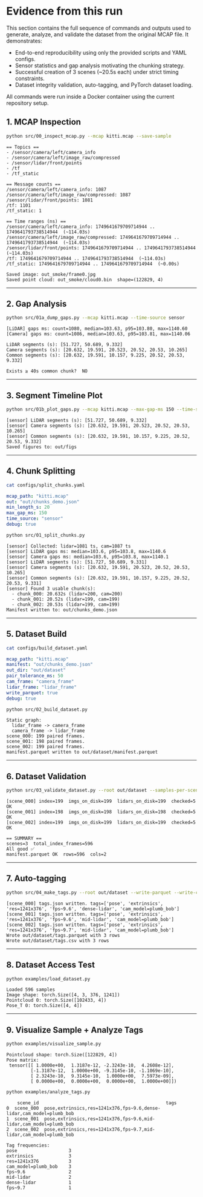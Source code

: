 # Evidence from this run

This section contains the full sequence of commands and outputs used to generate, analyze, and validate the dataset from the original MCAP file. It demonstrates:
- End-to-end reproducibility using only the provided scripts and YAML configs.
- Sensor statistics and gap analysis motivating the chunking strategy.
- Successful creation of 3 scenes (~20.5s each) under strict timing constraints.
- Dataset integrity validation, auto-tagging, and PyTorch dataset loading.

All commands were run inside a Docker container using the current repository setup.

## 1. MCAP Inspection

```bash
python src/00_inspect_mcap.py --mcap kitti.mcap --save-sample
```

```text
== Topics ==
- /sensor/camera/left/camera_info
- /sensor/camera/left/image_raw/compressed
- /sensor/lidar/front/points
- /tf
- /tf_static

== Message counts ==
/sensor/camera/left/camera_info: 1087
/sensor/camera/left/image_raw/compressed: 1087
/sensor/lidar/front/points: 1081
/tf: 1101
/tf_static: 1

== Time ranges (ns) ==
/sensor/camera/left/camera_info: 1749641679709714944 .. 1749641793738514944  (~114.03s)
/sensor/camera/left/image_raw/compressed: 1749641679709714944 .. 1749641793738514944  (~114.03s)
/sensor/lidar/front/points: 1749641679709714944 .. 1749641793738514944  (~114.03s)
/tf: 1749641679709714944 .. 1749641793738514944  (~114.03s)
/tf_static: 1749641679709714944 .. 1749641679709714944  (~0.00s)

Saved image: out_smoke/frame0.jpg  
Saved point cloud: out_smoke/cloud0.bin  shape=(122829, 4)
```

---

## 2. Gap Analysis

```bash
python src/01a_dump_gaps.py --mcap kitti.mcap --time-source sensor
```

```text
[LiDAR] gaps ms: count=1080, median=103.63, p95=103.80, max=1140.60  
[Camera] gaps ms: count=1086, median=103.63, p95=103.81, max=1140.06  

LiDAR segments (s): [51.727, 50.689, 9.332]  
Camera segments (s): [20.632, 19.591, 20.523, 20.52, 20.53, 10.265]  
Common segments (s): [20.632, 19.591, 10.157, 9.225, 20.52, 20.53, 9.332]

Exists ≥ 40s common chunk?  NO
```

---

## 3. Segment Timeline Plot

```bash
python src/01b_plot_gaps.py --mcap kitti.mcap --max-gap-ms 150 --time-source sensor --out-dir out/figs
```

```text
[sensor] LiDAR segments (s): [51.727, 50.689, 9.332]
[sensor] Camera segments (s): [20.632, 19.591, 20.523, 20.52, 20.53, 10.265]
[sensor] Common segments (s): [20.632, 19.591, 10.157, 9.225, 20.52, 20.53, 9.332]
Saved figures to: out/figs
```

---

## 4. Chunk Splitting

```bash
cat configs/split_chunks.yaml
```

```yaml
mcap_path: "kitti.mcap"
out: "out/chunks_demo.json"
min_length_s: 20
max_gap_ms: 150
time_source: "sensor"
debug: true
```

```bash
python src/01_split_chunks.py
```

```text
[sensor] Collected: lidar=1081 ts, cam=1087 ts
[sensor] LiDAR gaps ms: median=103.6, p95=103.8, max=1140.6
[sensor] Camera gaps ms: median=103.6, p95=103.8, max=1140.1
[sensor] LiDAR segments (s): [51.727, 50.689, 9.331]
[sensor] Camera segments (s): [20.632, 19.591, 20.523, 20.52, 20.53, 10.265]
[sensor] Common segments (s): [20.632, 19.591, 10.157, 9.225, 20.52, 20.53, 9.331]
[sensor] Found 3 usable chunk(s):
  - chunk_000: 20.632s (lidar=200, cam=200)
  - chunk_001: 20.52s (lidar=199, cam=199)
  - chunk_002: 20.53s (lidar=199, cam=199)
Manifest written to: out/chunks_demo.json
```

---

## 5. Dataset Build

```bash
cat configs/build_dataset.yaml
```

```yaml
mcap_path: "kitti.mcap"
manifest: "out/chunks_demo.json"
out_dir: "out/dataset"
pair_tolerance_ms: 50
cam_frame: "camera_frame"
lidar_frame: "lidar_frame"
write_parquet: true
debug: true
```

```bash
python src/02_build_dataset.py
```

```text
Static graph:
  lidar_frame -> camera_frame
  camera_frame -> lidar_frame
scene_000: 199 paired frames.
scene_001: 198 paired frames.
scene_002: 199 paired frames.
manifest.parquet written to out/dataset/manifest.parquet
```

---

## 6. Dataset Validation

```bash
python src/03_validate_dataset.py --root out/dataset --samples-per-scene 5 --check-parquet
```

```text
[scene_000] index=199  imgs_on_disk=199  lidars_on_disk=199  checked=5  OK  
[scene_001] index=198  imgs_on_disk=198  lidars_on_disk=198  checked=5  OK  
[scene_002] index=199  imgs_on_disk=199  lidars_on_disk=199  checked=5  OK

== SUMMARY ==
scenes=3  total_index_frames=596  
All good ✅  
manifest.parquet OK  rows=596  cols=2
```

---

## 7. Auto-tagging

```bash
python src/04_make_tags.py --root out/dataset --write-parquet --write-csv
```

```text
[scene_000] tags.json written. tags=['pose', 'extrinsics', 'res=1241x376', 'fps~9.6', 'dense-lidar', 'cam_model=plumb_bob']
[scene_001] tags.json written. tags=['pose', 'extrinsics', 'res=1241x376', 'fps~9.6', 'mid-lidar', 'cam_model=plumb_bob']
[scene_002] tags.json written. tags=['pose', 'extrinsics', 'res=1241x376', 'fps~9.7', 'mid-lidar', 'cam_model=plumb_bob']
Wrote out/dataset/tags.parquet with 3 rows  
Wrote out/dataset/tags.csv with 3 rows
```

---

## 8. Dataset Access Test

```bash
python examples/load_dataset.py
```

```text
Loaded 596 samples  
Image shape: torch.Size([4, 3, 376, 1241])  
Pointcloud 0: torch.Size([102433, 4])  
Pose_T 0: torch.Size([4, 4])
```

---

## 9. Visualize Sample + Analyze Tags

```bash
python examples/visualize_sample.py
```

```text
Pointcloud shape: torch.Size([122829, 4])
Pose matrix:
 tensor([[ 1.0000e+00,  1.3187e-12, -2.3243e-10,  4.2608e-12],
         [-1.3187e-12,  1.0000e+00, -9.3145e-10, -1.1069e-10],
         [ 2.3243e-10,  9.3145e-10,  1.0000e+00,  7.5973e-09],
         [ 0.0000e+00,  0.0000e+00,  0.0000e+00,  1.0000e+00]])
```

```bash
python examples/analyze_tags.py
```

```text
    scene_id                                               tags
0  scene_000  pose,extrinsics,res=1241x376,fps~9.6,dense-lidar,cam_model=plumb_bob
1  scene_001  pose,extrinsics,res=1241x376,fps~9.6,mid-lidar,cam_model=plumb_bob
2  scene_002  pose,extrinsics,res=1241x376,fps~9.7,mid-lidar,cam_model=plumb_bob

Tag frequencies:
pose                   3  
extrinsics             3  
res=1241x376           3  
cam_model=plumb_bob    3  
fps~9.6                2  
mid-lidar              2  
dense-lidar            1  
fps~9.7                1
```
